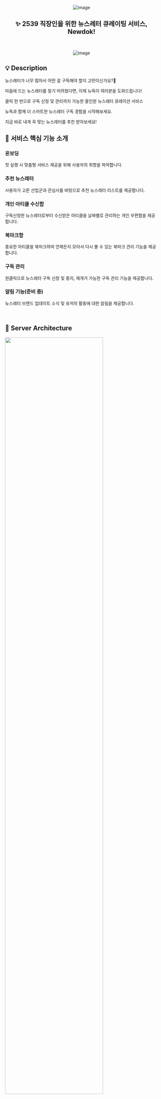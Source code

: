<div align="center">

![image](https://kr.object.ncloudstorage.com/newdok-bucket/%EB%89%B4%EB%8F%85%20%EB%A1%9C%EA%B3%A0%28300x100%29.png)

## ✨ 2539 직장인을 위한 뉴스레터 큐레이팅 서비스, Newdok!

<br />

![image](https://kr.object.ncloudstorage.com/newdok-bucket/%EB%89%B4%EB%8F%85%20%ED%94%84%EB%A6%AC%EB%B7%B0%282000x1000%29.png)

</div>


## 💡 Description

뉴스레터가 너무 많아서 어떤 걸 구독해야 할지 고민이신가요?🤯

마음에 드는 뉴스레터를 찾기 어려웠다면, 이제 뉴독이 여러분을 도와드립니다!

클릭 한 번으로 구독 신청 및 관리까지 가능한 올인원 뉴스레터 큐레이션 서비스

뉴독과 함께 더 스마트한 뉴스레터 구독 경험을 시작해보세요.

지금 바로 내게 꼭 맞는 뉴스레터를 추천 받아보세요!


## 👀 서비스 핵심 기능 소개

### 온보딩

첫 실행 시 맞춤형 서비스 제공을 위해 사용자의 취향을 파악합니다. <br/>

### 추천 뉴스레터

사용자가 고른 산업군과 관심사를 바탕으로 추천 뉴스레터 리스트를 제공합니다. <br/>

### 개인 아티클 수신함

구독신청한 뉴스레터로부터 수신받은 아티클을 날짜별로 관리하는 개인 우편함을 제공합니다. <br/>

### 북마크함

중요한 아티클을 북마크하여 언제든지 모아서 다시 볼 수 있는 북마크 관리 기능을 제공합니다. <br/>

### 구독 관리

원클릭으로 뉴스레터 구독 신청 및 중지, 재개가 가능한 구독 관리 기능을 제공합니다. <br/>

### 알림 기능(준비 중)

뉴스레터 브랜드 업데이트 소식 및 유저의 활동에 대한 알림을 제공합니다. <br/>

<br />


## 📐 Server Architecture

<img width="80%" src="https://kr.object.ncloudstorage.com/newdok-bucket/%EC%84%9C%EB%B2%84%20%EC%95%84%ED%82%A4%ED%85%8D%EC%B2%98%28%EC%8B%A0%EB%B2%84%EC%A0%84%29.png"/>

<br />


# ⚒️ ERD

![image](https://kr.object.ncloudstorage.com/newdok-bucket/%EB%89%B4%EB%8F%85%20ERD%2824.09%20%EC%B5%9C%EC%8B%A0%29.png)

<br />


# 🗃️ package.json

```
{
  "name": "newdok-backend",
  "version": "0.0.1",
  "description": "",
  "author": "",
  "private": true,
  "license": "UNLICENSED",
  "scripts": {
    "build": "nest build",
    "format": "prettier --write \"src/**/*.ts\" \"test/**/*.ts\"",
    "start": "cross-env NODE_ENV=development nest start --watch",
    "deploy:dev": "cross-env sudo NODE_ENV=development PORT=80 pm2 start dist/main.js",
    "deploy:prod": "cross-env sudo NODE_ENV=production PORT=80 node dist/main.js",
    "db-push:dev": "dotenv -e .development.env -- npx prisma db push",
    "db-studio:dev": "dotenv -e .development.env -- npx prisma studio",
    "db-studio:prod": "dotenv -e .production.env -- npx prisma studio"
  },
  "dependencies": {
    "@nestjs/common": "^9.0.0",
    "@nestjs/config": "^3.1.1",
    "@nestjs/core": "^9.0.0",
    "@nestjs/platform-express": "^9.0.0",
    "@nestjs/schedule": "^3.0.2",
    "@nestjs/swagger": "^6.3.0",
    "@prisma/client": "^5.16.0",
    "bcrypt": "^5.1.0",
    "class-transformer": "^0.5.1",
    "class-validator": "^0.14.0",
    "cross-env": "^7.0.3",
    "dotenv": "^16.4.5",
    "dotenv-cli": "^7.3.0",
    "mailparser": "^3.6.4",
    "node-html-parser": "^6.1.13",
    "node-pop3": "^0.9.0",
    "reflect-metadata": "^0.1.13",
    "rxjs": "^7.2.0",
    "twilio": "^5.2.2"
  },
  "devDependencies": {
    "@nestjs/cli": "^9.0.0",
    "@nestjs/jwt": "^10.1.0",
    "@nestjs/schematics": "^9.0.0",
    "@nestjs/testing": "^9.0.0",
    "@types/bcrypt": "^5.0.0",
    "@types/crypto-js": "^4.1.1",
    "@types/express": "^4.17.13",
    "@types/jest": "29.2.4",
    "@types/mailparser": "^3.4.0",
    "@types/node": "18.11.18",
    "@types/supertest": "^2.0.11",
    "@typescript-eslint/eslint-plugin": "^5.0.0",
    "@typescript-eslint/parser": "^5.0.0",
    "crypto-js": "^4.1.1",
    "eslint": "^8.0.1",
    "eslint-config-prettier": "^8.3.0",
    "eslint-plugin-prettier": "^4.0.0",
    "jest": "29.3.1",
    "prettier": "^2.3.2",
    "prisma": "^5.16.0",
    "source-map-support": "^0.5.20",
    "supertest": "^6.1.3",
    "ts-jest": "29.0.3",
    "ts-loader": "^9.2.3",
    "ts-node": "^10.0.0",
    "tsconfig-paths": "4.1.1",
    "typescript": "^4.7.4"
  },
  "jest": {
    "moduleFileExtensions": [
      "js",
      "json",
      "ts"
    ],
    "rootDir": "src",
    "testRegex": ".*\\.spec\\.ts$",
    "transform": {
      "^.+\\.(t|j)s$": "ts-jest"
    },
    "collectCoverageFrom": [
      "**/*.(t|j)s"
    ],
    "coverageDirectory": "../coverage",
    "testEnvironment": "node"
  }
}



```
